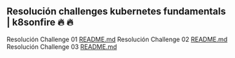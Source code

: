 ## Resolución challenges kubernetes fundamentals | k8sonfire 🔥 🔥 

Resolución Challenge 01 [README.md](./Challenge01/Challenge01.md)
Resolución Challenge 02 [README.md](./Challenge02/Challenge02.md)
Resolución Challenge 03 [README.md](./Challenge03/Challenge03.md)